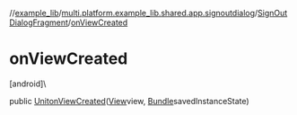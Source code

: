 //[example_lib](../../../index.md)/[multi.platform.example_lib.shared.app.signoutdialog](../index.md)/[SignOutDialogFragment](index.md)/[onViewCreated](on-view-created.md)

# onViewCreated

[android]\

public [Unit](https://kotlinlang.org/api/latest/jvm/stdlib/kotlin/-unit/index.html)[onViewCreated](on-view-created.md)([View](https://developer.android.com/reference/kotlin/android/view/View.html)view, [Bundle](https://developer.android.com/reference/kotlin/android/os/Bundle.html)savedInstanceState)
